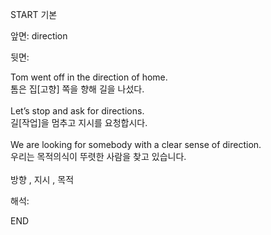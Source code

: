 START
기본

앞면:
direction


뒷면:
<div>Tom went off in the direction of home. </div><div>톰은 집[고향] 쪽을 향해 길을 나섰다.</div><div><br></div><div><div>Let’s stop and ask for directions. </div><div>길[작업]을 멈추고 지시를 요청합시다.</div></div><div><br></div><div><div>We are looking for somebody with a clear sense of direction. </div><div>우리는 목적의식이 뚜렷한 사람을 찾고 있습니다.</div></div><div><br></div><div>방향 , 지시 , 목적</div>


해석:
<!--ID: 1746614453755-->
END